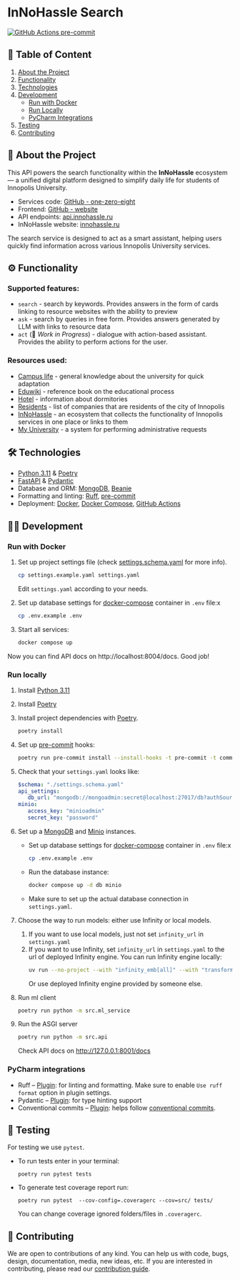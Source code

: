 # InNoHassle Search

[![GitHub Actions pre-commit](https://img.shields.io/github/actions/workflow/status/one-zero-eight/search/pre-commit.yaml?label=pre-commit)](https://github.com/one-zero-eight/search/actions)

## 📑 Table of Content
1. [About the Project](#-about-the-project)
2. [Functionality](#%EF%B8%8F-functionality)
3. [Technologies](#%EF%B8%8F-technologies)
4. [Development](#-development)
   - [Run with Docker](#run-with-docker)
   - [Run Locally](#run-locally)
   - [PyCharm Integrations](#pycharm-integrations)
5. [Testing](#-testing)
6. [Contributing](#-contributing)


## 📌 About the Project

This API powers the search functionality within the **InNoHassle** ecosystem — a unified digital platform designed to simplify daily life for students of Innopolis University.
- Services code: [GitHub - one-zero-eight](https://github.com/one-zero-eight)  
- Frontend: [GitHub - website](https://github.com/one-zero-eight/website)    
- API endpoints: [api.innohassle.ru](https://api.innohassle.ru/)  
- InNoHassle website: [innohassle.ru](https://innohassle.ru/)

The search service is designed to act as a smart assistant, helping users quickly find information across various Innopolis University services.
## ⚙️ Functionality

### Supported features:
- `search` - search by keywords. Provides answers in the form of cards linking to resource websites with the ability to preview  
- `ask` - search by queries in free form. Provides answers generated by LLM with links to resource data  
- `act` (🚧 *Work in Progress*) - dialogue with action-based assistant. Provides the ability to perform actions for the user.

### Resources used:
- [Campus life](http://campuslife.innopolis.ru/) - general knowledge about the university for quick adaptation
- [Eduwiki](https://eduwiki.innopolis.university) - reference book on the educational process
- [Hotel](https://hotel.innopolis.university/) - information about dormitories
- [Residents](https://sez-innopolis.ru/residents/) - list of companies that are residents of the city of Innopolis
- [InNoHassle](https://innohassle.ru) - an ecosystem that collects the functionality of Innopolis services in one place or links to them
- [My University](https://my.university.innopolis.ru/) - a system for performing administrative requests

## 🛠️ Technologies

- [Python 3.11](https://www.python.org/downloads/) & [Poetry](https://python-poetry.org/docs/)
- [FastAPI](https://fastapi.tiangolo.com/) & [Pydantic](https://docs.pydantic.dev/latest/)
- Database and ORM: [MongoDB](https://www.mongodb.com/), [Beanie](https://beanie-odm.dev/)
- Formatting and linting: [Ruff](https://docs.astral.sh/ruff/), [pre-commit](https://pre-commit.com/)
- Deployment: [Docker](https://www.docker.com/), [Docker Compose](https://docs.docker.com/compose/),
  [GitHub Actions](https://github.com/features/actions)


## 🧑‍💻 Development

### Run with Docker

1. Set up project settings file (check [settings.schema.yaml](../InNoHassle-Search/settings.schema.yaml) for more info).
   ```bash
   cp settings.example.yaml settings.yaml
   ```
   Edit `settings.yaml` according to your needs.
2. Set up database settings for [docker-compose](https://docs.docker.com/compose/) container
      in `.env` file:х
      ```bash
      cp .env.example .env
      ```

1. Start all services:
   ```bash
   docker compose up
   ```

Now you can find API docs on http://localhost:8004/docs. Good job!

### Run locally

1. Install [Python 3.11](https://www.python.org/downloads/)
2. Install [Poetry](https://python-poetry.org/docs/)
3. Install project dependencies with [Poetry](https://python-poetry.org/docs/cli/#options-2).
   ```bash
   poetry install
   ```
4. Set up [pre-commit](https://pre-commit.com/) hooks:

   ```bash
   poetry run pre-commit install --install-hooks -t pre-commit -t commit-msg
   ```
5. Check that your `settings.yaml` looks like:
   ```yaml
   $schema: "./settings.schema.yaml"
   api_settings:
      db_url: "mongodb://mongoadmin:secret@localhost:27017/db?authSource=admin"
   minio:
      access_key: "minioadmin"
      secret_key: "password"
   ```
6. Set up a [MongoDB](https://www.mongodb.com/) and [Minio](https://min.io/) instances.

    - Set up database settings for [docker-compose](https://docs.docker.com/compose/) container
      in `.env` file:х
      ```bash
      cp .env.example .env
      ```
    - Run the database instance:
      ```bash
      docker compose up -d db minio
      ```
    - Make sure to set up the actual database connection in `settings.yaml`.
7. Choose the way to run models: either use Infinity or local models.
   1. If you want to use local models, just not set `infinity_url` in `settings.yaml`
   2. If you want to use Infinity, set `infinity_url` in `settings.yaml` to the url of deployed Infinity engine.
      You can run Infinity engine locally:
      ```bash
      uv run --no-project --with "infinity_emb[all]" --with "transformers<4.49" infinity_emb v2 --model-id jinaai/jina-embeddings-v3 --model-id jinaai/jina-reranker-v2-base-multilingual
      ```
      Or use deployed Infinity engine provided by someone else.

8. Run ml client
   ```bash
   poetry run python -m src.ml_service
   ```
9. Run the ASGI server
   ```bash
   poetry run python -m src.api
   ```
   Check API docs on http://127.0.0.1:8001/docs


### PyCharm integrations

- Ruff – [Plugin](https://plugins.jetbrains.com/plugin/20574-ruff):
   for linting and formatting.
   Make sure to enable `Use ruff format` option in plugin settings.
- Pydantic – [Plugin](https://plugins.jetbrains.com/plugin/12861-pydantic):
   for type hinting support
- Conventional commits – [Plugin](https://plugins.jetbrains.com/plugin/13389-conventional-commit):
   helps follow [conventional commits](https://www.conventionalcommits.org/en/v1.0.0/).

## 🧪 Testing

For testing we use ```pytest```.
* To run tests enter in your terminal:
   ```
   poetry run pytest tests
   ```
* To generate test coverage report run:
   ```
   poetry run pytest  --cov-config=.coveragerc --cov=src/ tests/
   ```
   You can change coverage ignored folders/files in `.coveragerc`.

## 🤝 Contributing

We are open to contributions of any kind.
You can help us with code, bugs, design, documentation, media, new ideas, etc.
If you are interested in contributing, please read
our [contribution guide](https://github.com/one-zero-eight/.github/blob/main/CONTRIBUTING.md).
